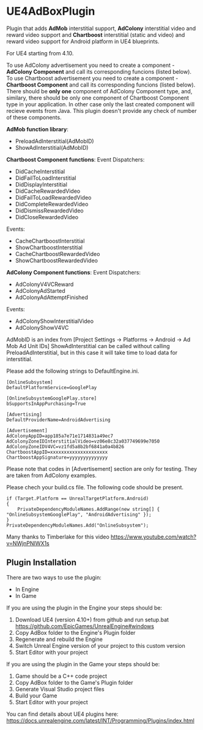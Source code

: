 # UE4AdBoxPlugin
Plugin that adds **AdMob** interstitial support, **AdColony** interstitial video and reward video support and **Chartboost** interstitial (static and video) and reward video support for Android platform in UE4 blueprints.

For UE4 starting from 4.10.

To use AdColony advertisement you need to create a component - **AdColony Component** and call its corresponding funcions (listed below). To use Chartboost advertisement you need to create a component - **Chartboost Component** and call its corresponding funcions (listed below). There should be **only one** component of AdColony Component type, and, similary, there should be only one component of Chartboost Component type in your application. In other case only the last created component will recieve events from Java. This plugin doesn't provide any check of number of these components. 

**AdMob function library**:
* PreloadAdInterstitial(AdMobID)
* ShowAdInterstitial(AdMobID)

**Chartboost Component functions**:
Event Dispatchers:
* DidCacheInterstitial
* DidFailToLoadInterstitial
* DidDisplayInterstitial
* DidCacheRewardedVideo
* DidFailToLoadRewardedVideo
* DidCompleteRewardedVideo
* DidDismissRewardedVideo
* DidCloseRewardedVideo

Events:
* CacheChartboostInterstitial
* ShowChartboostInterstitial
* CacheChartboostRewardedVideo
* ShowChartboostRewardedVideo

**AdColony Component functions**:
Event Dispatchers:
* AdColonyV4VCReward
* AdColonyAdStarted
* AdColonyAdAttemptFinished

Events:
* AdColonyShowInterstitialVideo
* AdColonyShowV4VC

AdMobID is an index from [Project Settings -> Platforms -> Android -> Ad Mob Ad Unit IDs]
ShowAdInterstitial can be called without calling PreloadAdInterstitial, but in this case it will take time to load data for interstitial.

Please add the following strings to DefaultEngine.ini.

    [OnlineSubsystem]
    DefaultPlatformService=GooglePlay
    
    [OnlineSubsystemGooglePlay.store]
    bSupportsInAppPurchasing=True
    
    [Advertising]
    DefaultProviderName=AndroidAdvertising
   
    [Advertisement]
    AdColonyAppID=app185a7e71e1714831a49ec7
    AdColonyZoneIDInterstitialVideo=vz06e8c32a037749699e7050
    AdColonyZoneIDV4VC=vz1fd5a8b2bf6841a0a4b826
    ChartboostAppID=xxxxxxxxxxxxxxxxxxxxx
    ChartboostAppSignature=yyyyyyyyyyyyyy

Please note that codes in [Advertisement] section are only for testing. They are taken from AdColony examples.

Please chech your build.cs file. The following code should be present.

    if (Target.Platform == UnrealTargetPlatform.Android)
    {
        PrivateDependencyModuleNames.AddRange(new string[] { "OnlineSubsystemGooglePlay", "AndroidAdvertising" });
    }
    PrivateDependencyModuleNames.Add("OnlineSubsystem");

Many thanks to Timberlake for this video https://www.youtube.com/watch?v=NWjnPNIWX1s  

## Plugin Installation

There are two ways to use the plugin:

* In Engine
* In Game

If you are using the plugin in the Engine your steps should be:

1. Download UE4 (version 4.10+) from github and run setup.bat https://github.com/EpicGames/UnrealEngine#windows
1. Copy AdBox folder to the Engine's Plugin folder
1. Regenerate and rebuild the Engine
1. Switch Unreal Engine version of your project to this custom version
1. Start Editor with your project

If you are using the plugin in the Game your steps should be:

1. Game should be a C++ code project
1. Copy AdBox folder to the Game's Plugin folder
1. Generate Visual Studio project files
1. Build your Game
1. Start Editor with your project

You can find details about UE4 plugins here: https://docs.unrealengine.com/latest/INT/Programming/Plugins/index.html
